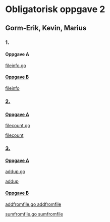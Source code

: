 <h1>      Obligatorisk oppgave 2 </h1>
<h2>      Gorm-Erik, Kevin, Marius </h2>

<h3> 1. </h3>
<h4> Oppgave A </h4>


<a href="https://github.com/gormaar/Feil-Bruker/blob/Under-arbeid/Oblig2/Oppgave1/fileinfo.go"> fileinfo.go

<h4>     Oppgave B </h4>
<a href="https://github.com/gormaar/Feil-Bruker/blob/Under-arbeid/Oblig2/Oppgave1/fileinfo"> fileinfo

<h3> 2.<h3>

<h4> Oppgave A </h4>
<a href="https://github.com/gormaar/Feil-Bruker/blob/Under-arbeid/Oblig2/Oppgave2/filecount.go"> filecount.go


<a href="https://github.com/gormaar/Feil-Bruker/blob/Under-arbeid/Oblig2/Oppgave2/filecount"> filecount


<h3> 3. </h3>
  
<h4> Oppgave A </h4>

<a href="https://github.com/gormaar/Feil-Bruker/blob/Under-arbeid/Oblig2/Oppgave3/addup.go"> addup.go


<a href="https://github.com/gormaar/Feil-Bruker/blob/Under-arbeid/Oblig2/Oppgave3/addup"> addup

<h4> Oppgave B </h4>

<a href="https://github.com/gormaar/Feil-Bruker/blob/Under-arbeid/Oblig2/Oppgave3/addfromfile.go"> addfromfile.go
<a href="https://github.com/gormaar/Feil-Bruker/blob/Under-arbeid/Oblig2/Oppgave3/addfromfile"> addfromfile

<a href="https://github.com/gormaar/Feil-Bruker/blob/Under-arbeid/Oblig2/Oppgave3/sumfromfile.go"> sumfromfile.go
<a href="https://github.com/gormaar/Feil-Bruker/blob/Under-arbeid/Oblig2/Oppgave3/sumfromfile"> sumfromfile
